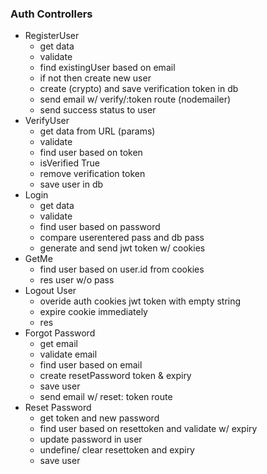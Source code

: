 
### Auth Controllers
- RegisterUser
    - get data
    - validate
    - find existingUser based on email
    - if not then create new user
    - create (crypto) and save verification token in db
    - send email w/ verify/:token route (nodemailer)
    - send success status to user
- VerifyUser
    - get data from URL (params)
    - validate
    - find user based on token
    - isVerified True
    - remove verification token
    - save user in db
- Login
    - get data
    - validate
    - find user based on password
    - compare userentered pass and db pass
    - generate and send jwt token w/ cookies
- GetMe
    - find user based on user.id from cookies
    - res user w/o pass
- Logout User
    - overide auth cookies jwt token with empty string
    - expire cookie immediately
    - res
- Forgot Password
    - get email
    - validate email 
    - find user based on email
    - create resetPassword token & expiry
    - save user
    - send email w/ reset: token route
- Reset Password
    - get token and new password
    - find user based on resettoken and validate w/ expiry
    - update password in user
    - undefine/ clear resettoken and expiry
    - save user

